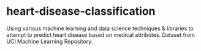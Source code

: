 # heart-disease-classification
Using various machine learning and data science techniques &amp; libraries to attempt to predict heart disease based on medical attributes. Dataset from UCI Machine Learning Repository.
